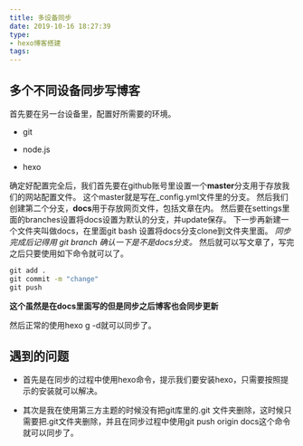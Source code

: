 ```yaml
---
title: 多设备同步
date: 2019-10-16 18:27:39
type: 
- hexo博客搭建
tags:
---
```

## 多个不同设备同步写博客

首先要在另一台设备里，配置好所需要的环境。

- git

- node.js

- hexo

确定好配置完全后，我们首先要在github账号里设置一个**master**分支用于存放我们的网站配置文件。
这个master就是写在_config.yml文件里的分支。
然后我们创建第二个分支，**docs**用于存放网页文件，包括文章在内。
然后要在settings里面的branches设置将docs设置为默认的分支，并update保存。
下一步再新建一个文件夹叫做docs，在里面git bash 设置将docs分支clone到文件夹里面。
*同步完成后记得用 git branch 确认一下是不是docs分支。*
然后就可以写文章了，写完之后只要使用如下命令就可以了。

```cmd
git add . 
git commit -m "change"
git push

```

**这个虽然是在docs里面写的但是同步之后博客也会同步更新**

然后正常的使用hexo g -d就可以同步了。

## 遇到的问题

- 首先是在同步的过程中使用hexo命令，提示我们要安装hexo，只需要按照提示的安装就可以解决。

- 其次是我在使用第三方主题的时候没有把git库里的.git 文件夹删除，这时候只需要把.git文件夹删除，并且在同步过程中使用git push origin docs这个命令就可以同步了。